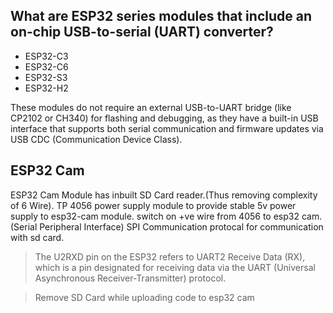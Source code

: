 ## What are ESP32 series modules that include an on-chip USB-to-serial (UART) converter?
- ESP32-C3
- ESP32-C6
- ESP32-S3
- ESP32-H2

These modules do not require an external USB-to-UART bridge (like CP2102 or CH340) for flashing and debugging, as they have a built-in USB interface that supports both serial communication and firmware updates via USB CDC (Communication Device Class).

## ESP32 Cam
ESP32 Cam Module has inbuilt SD Card reader.(Thus removing complexity of 6 Wire). TP 4056 power supply module to provide stable 5v power supply to esp32-cam module. switch on +ve wire from 4056 to esp32 cam. (Serial Peripheral Interface) SPI Communication protocal for communication with sd card.
> The U2RXD pin on the ESP32 refers to UART2 Receive Data (RX), which is a pin designated for receiving data via the UART (Universal Asynchronous Receiver-Transmitter) protocol.

> Remove SD Card while uploading code to esp32 cam


